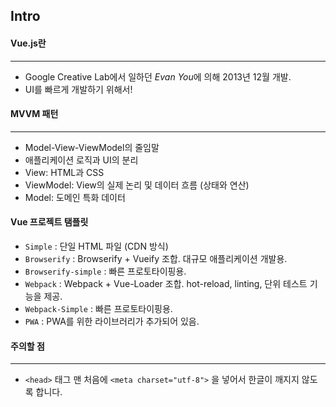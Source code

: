 ## Intro

#### Vue.js란

------

- Google Creative Lab에서 일하던 *Evan You*에 의해 2013년 12월 개발.
- UI를 빠르게 개발하기 위해서!



#### MVVM 패턴

------

- Model-View-ViewModel의 줄임말
- 애플리케이션 로직과 UI의 분리
- View: HTML과 CSS
- ViewModel: View의 실제 논리 및 데이터 흐름 (상태와 연산)
- Model: 도메인 특화 데이터



#### Vue 프로젝트 탬플릿

- `Simple` : 단일 HTML 파일 (CDN 방식)
- `Browserify` : Browserify + Vueify 조합. 대규모 애플리케이션 개발용.
- `Browserify-simple` : 빠른 프로토타이핑용.
- `Webpack` : Webpack + Vue-Loader 조합. hot-reload, linting, 단위 테스트 기능을 제공.
- `Webpack-Simple` : 빠른 프로토타이핑용.
- `PWA` :  PWA를 위한 라이브러리가 추가되어 있음.



#### 주의할 점

------

- `<head>` 태그 맨 처음에 `<meta charset="utf-8">` 을 넣어서 한글이 깨지지 않도록 합니다. 